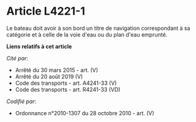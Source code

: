 # Article L4221-1

Le bateau doit avoir à son bord un titre de navigation correspondant à sa catégorie et à celle de la voie d'eau ou du plan
d'eau emprunté.

**Liens relatifs à cet article**

_Cité par_:

  - Arrêté du 30 mars 2015 - art. (V)
  - Arrêté du 20 août 2019 (V)
  - Code des transports - art. A4241-33  (V)
  - Code des transports - art. R4241-33 (VD)

_Codifié par_:

  - Ordonnance n°2010-1307 du 28 octobre 2010 - art. (V)
